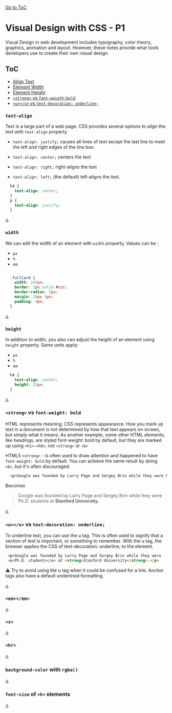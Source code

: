 [Go to ToC](../README.md)

# Visual Design with CSS - P1

Visual Design in web development includes typography, color theory, graphics, animation and layout.
However, these notes provide what tools developers use to create their own visual design.

## ToC
* [Align Text](#text-align)  
* [Element Width](#width)  
* [Element Height](#height)  
* [`<strong>` vs `font-weigth:bold`](#strong-vs-font-weight-bold)  
* [`<u></u>` vs `text-decoration: underline;`](##uu-vs-text-decoration-underline)  


### `text-align`

Text is a large part of a web page. CSS provides several options to _align_ the text with `text-align` property

* `text-align: justify;` causes all lines of text except the last line to meet the left and right edges of the line box.

* `text-align: center;` centers the text

* `text-align: right;` right-aligns the text

* `text-align: left;` (the default) left-aligns the text.

```css
  h4 {
    text-align: center;
  }
  p {
    text-align: justify;
  }
```  

  
[🔝](#toc)  
  

### `width`  

We can edit the width of an element with `width` property. Values can be :
  * `px`
  * `%`
  * `em`
  
```css

  .fullCard {
    width: 245px;
    border: 1px solid #ccc;
    border-radius: 5px;
    margin: 10px 5px;
    padding: 4px;
  }

```
[🔝](#toc)  
  
### `height`

In addition to width, you also can adjust the height of an element using `height` property.
Same units apply:

  * `px`
  * `%`
  * `em`
  
```css
  h4 {
    text-align: center;
    height: 25px;
  }
```  

[🔝](#toc)  
  
### `<strong>` vs `font-weight: bold`  

HTML represents meaning; CSS represents appearance. How you mark up text in a document is not determined by how that text appears on screen, but simply what it means. As another example, some other HTML elements, like headings, are styled font-weight: bold by default, but they are marked up using `<h1>–<h6>`, not `<strong>` or `<b>`  
  
HTML5 `<strong>` - is often used to draw attention and happened to have `font-weight: bold` by default. You can achieve the same result by doing `<b>`, but it's often discouraged.

```html
  <p>Google was founded by Larry Page and Sergey Brin while they were Ph.D. students at <strong>Stanford University.</strong></p>
```

Becomes
>   <p>Google was founded by Larry Page and Sergey Brin while they   
>   were Ph.D. students at <strong>Stanford University.</strong></p>

  
[🔝](#toc)  
  
### `<u></u>` vs `text-decoration: underline;`

To underline text, you can use the u tag. This is often used to signify that a section of text is important, or something to remember. With the u tag, the browser applies the CSS of text-decoration: underline; to the element.  

```html
 <p>Google was founded by Larry Page and Sergey Brin while they were   
 <u>Ph.D. students</u> at <strong>Stanford University</strong>.</p>
```
:warning: Try to avoid using the u tag when it could be confused for a link. Anchor tags also have a default underlined formatting.
  
[🔝](#toc)  
  
### `<em></em>`  


  
[🔝](#toc)  
  
### `<s>`

  
[🔝](#toc)  
  
### `<hr>`

  
[🔝](#toc)  
  
### `background-color` with `rgba()`

  
[🔝](#toc)  
  
### `font-size` of `<h>` elements

  
[🔝](#toc)  
  
